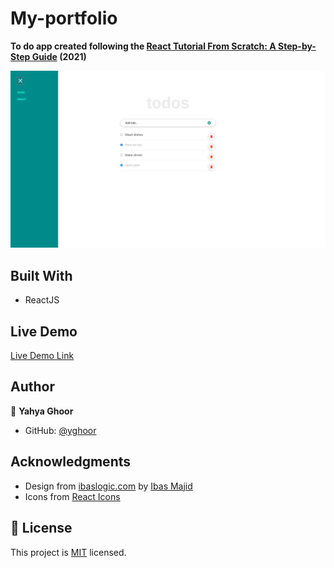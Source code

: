 # My-portfolio

**To do app created following the [React Tutorial From Scratch: A Step-by-Step Guide](https://ibaslogic.com/react-tutorial-for-beginners/) (2021)**

![screenshot](./project-screenshot.png)

## Built With

- ReactJS

## Live Demo

[Live Demo Link](https://yghoor.github.io/react-to-do-app/)

## Author

👤 **Yahya Ghoor**

- GitHub: [@yghoor](https://github.com/yghoor)

## Acknowledgments


- Design from [ibaslogic.com](https://ibaslogic.com/) by [Ibas Majid](https://github.com/Ibaslogic)
- Icons from [React Icons](https://react-icons.github.io/react-icons/)

## 📝 License

This project is [MIT](./LICENSE) licensed.
